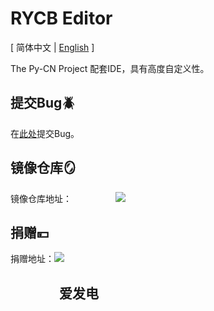 # RYCB Editor

\[ 简体中文 | [English](./README_EN.md) \]

The Py-CN Project 配套IDE，具有高度自定义性。

## 提交Bug🪲
在[此处](https://github.com/RYCBStudio/RYCB-Editor/issues)提交Bug。

## 镜像仓库🪞
镜像仓库地址：&emsp;&emsp;&emsp;&emsp;&emsp;[![](https://gitee.com/static/images/logo.svg)](https://gitee.com/RYCBStudio/RYCB-Editor)

## 捐赠💴
捐赠地址：[![](https://static.afdiancdn.com/static/img/logo/logo.png)](https://afdian.net/a/RYCBstudio)
## &emsp;&emsp;&emsp;&nbsp;&nbsp;&nbsp;爱发电
